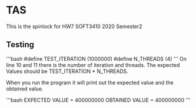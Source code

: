 # TAS
This is the spinlock for HW7 SOFT3410 2020 Semester2

## Testing
'''bash
#define TEST_ITERATION (1000000)
#define N_THREADS (4)
'''
On line 10 and 11 there is the number of iteration and threads.
The expected Values should be TEST_ITERATION * N_THREADS.

When you run the program it will print out the expected value and the obtained value. 

'''bash 
EXPECTED VALUE = 400000000
OBTAINED VALUE = 400000000
'''